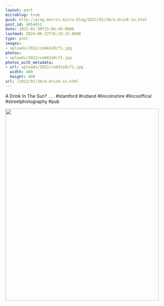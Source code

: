 ```yaml
---
layout: post
microblog: true
guid: http://greg-morris.micro.blog/2022/01/30/a-drink-in.html
post_id: 4054451
date: 2022-01-30T15:04:49-0000
lastmod: 2024-06-22T16:19:15-0000
type: post
images:
- uploads/2022/ce842a9cf1.jpg
photos:
- uploads/2022/ce842a9cf1.jpg
photos_with_metadata:
- url: uploads/2022/ce842a9cf1.jpg
  width: 480
  height: 600
url: /2022/01/30/a-drink-in.html
---
```

A Drink In The Sun?
.
.
.
#stamford #rutland #lincolnshire #lincsoffical #streetphotography #pub

<img src="uploads/2022/ce842a9cf1.jpg" width="480" height="600" alt="">
